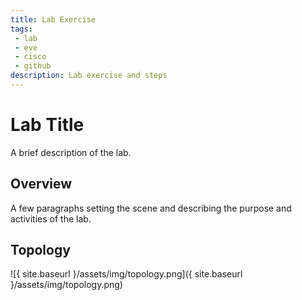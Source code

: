 ```yaml
---
title: Lab Exercise
tags: 
 - lab
 - eve
 - cisco
 - github
description: Lab exercise and steps
---
```


# Lab Title

A brief description of the lab.

## Overview

A few paragraphs setting the scene and describing the purpose and activities of the lab.

## Topology
![{ site.baseurl }/assets/img/topology.png]({ site.baseurl }/assets/img/topology.png)
